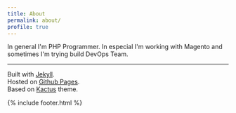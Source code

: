 ```yaml
---
title: About
permalink: about/
profile: true
---
```


In general I'm PHP Programmer. In especial I'm working with Magento and sometimes I'm trying build DevOps Team.

---


Built with [Jekyll](http://jekyllrb.com/).
<br>Hosted on [Github Pages](https://pages.github.com/).
<br>Based on [Kactus](https://github.com/nickbalestra/kactus) theme.

{% include footer.html %}